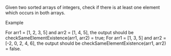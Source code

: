 Given two sorted arrays of integers, check if there is at least one element which occurs in both arrays.

Example

For arr1 = [1, 2, 3, 5] and arr2 = [1, 4, 5], the output should be
checkSameElementExistence(arr1, arr2) = true;
For arr1 = [1, 3, 5] and arr2 = [-2, 0, 2, 4, 6], the output should be
checkSameElementExistence(arr1, arr2) = false.

